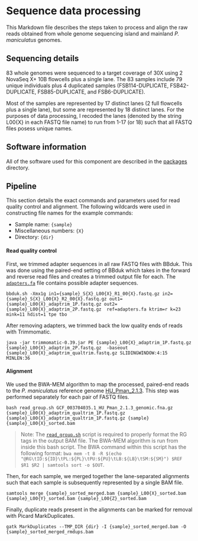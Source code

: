 # Sequence data processing
This Markdown file describes the steps taken to process and align the raw reads obtained from whole genome sequencing island and mainland *P. maniculatus* genomes. 

## Sequencing details
83 whole genomes were sequenced to a target coverage of 30X using 2 NovaSeq X+ 10B flowcells plus a single lane. The 83 samples include 79 unique individuals plus 4 duplicated samples (FSB114-DUPLICATE, FSB42-DUPLICATE, FSB85-DUPLICATE, and FSB6-DUPLICATE).

Most of the samples are represented by 17 distinct lanes (2 full flowcells plus a single lane), but some are represented by 18 distinct lanes. For the purposes of data processing, I recoded the lanes (denoted by the string L00{X} in each FASTQ file name) to run from 1-17 (or 18) such that all FASTQ files posess unique names.

## Software information
All of the software used for this component are described in the [packages](https://github.com/PayseurLabUWMadison/gi_demography_inversions/tree/main/packages) directory.

## Pipeline
This section details the exact commands and parameters used for read quality control and alignment. The following wildcards were used in constructing file names for the example commands:
- Sample name: `{sample}`
- Miscellaneous numbers: `{X}`
- Directory: `{dir}`

#### Read quality control
First, we trimmed adapter sequences in all raw FASTQ files with BBduk. This was done using the paired-end setting of BBduk which takes in the forward and reverse read files and creates a trimmed output file for each. The [`adapters.fa`](https://github.com/PayseurLabUWMadison/gi_demography_inversions/blob/main/sequence_processing/adapters.fa) file contains possible adapter sequences.
```
bbduk.sh -Xmx1g in1={sample}_S{X}_L00{X}_R1_00{X}.fastq.gz in2={sample}_S{X}_L00{X}_R2_00{X}.fastq.gz out1={sample}_L00{X}_adaptrim_1P.fastq.gz out2={sample}_L00{X}_adaptrim_2P.fastq.gz  ref=adapters.fa ktrim=r k=23 mink=11 hdist=1 tpe tbo
```

After removing adapters, we trimmed back the low quality ends of reads with Trimmomatic. 
```
java -jar trimmomatic-0.39.jar PE {sample}_L00{X}_adaptrim_1P.fastq.gz {sample}_L00{X}_adaptrim_2P.fastq.gz  -baseout {sample}_L00{X}_adaptrim_qualtrim.fastq.gz SLIDINGWINDOW:4:15 MINLEN:36
```

#### Alignment
We used the BWA-MEM algorithm to map the processed, paired-end reads to the *P. maniculatus* reference genome [HU_Pman_2.1.3](https://www.ncbi.nlm.nih.gov/datasets/genome/GCF_003704035.1). This step was performed separately for each pair of FASTQ files.
```
bash read_group.sh GCF_003704035.1_HU_Pman_2.1.3_genomic.fna.gz {sample}_L00{X}_adaptrim_qualtrim_1P.fastq.gz {sample}_L00{X}_adaptrim_qualtrim_1P.fastq.gz {sample} {sample}_L00{X}_sorted.bam
```
>Note: The [`read_group.sh`](https://github.com/PayseurLabUWMadison/gi_demography_inversions/blob/main/sequence_processing/read_group.sh) script is required to properly format the RG tags in the output BAM file. The BWA-MEM algorithm is run from inside this bash script. The BWA command within this script has the following format: `bwa mem -t 8 -R $(echo "@RG\tID:${ID}\tPL:${PL}\tPU:${PU}\tLB:${LB}\tSM:${SM}") $REF $R1 $R2 | samtools sort -o $OUT`.

Then, for each sample, we merged together the lane-separated alignments such that each sample is subsequently represented by a single BAM file. 
```
samtools merge {sample}_sorted_merged.bam {sample}_L00{X}_sorted.bam {sample}_L00{Y}_sorted.bam {sample}_L00{Z}_sorted.bam
```

Finally, duplicate reads present in the alignments can be marked for removal with Picard MarkDuplicates.
```
gatk MarkDuplicates --TMP_DIR {dir} -I {sample}_sorted_merged.bam -O {sample}_sorted_merged_rmdups.bam
```
